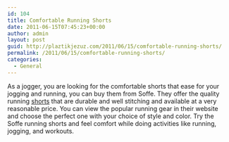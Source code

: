 ```yaml
---
id: 104
title: Comfortable Running Shorts
date: 2011-06-15T07:45:23+00:00
author: admin
layout: post
guid: http://plaztikjezuz.com/2011/06/15/comfortable-running-shorts/
permalink: /2011/06/15/comfortable-running-shorts/
categories:
  - General
---
```

As a jogger, you are looking for the comfortable shorts that ease for your jogging and running, you can buy them from Soffe. They offer the quality running [shorts](http://www.soffe.com/running-shorts/) that are durable and well stitching and available at a very reasonable price. You can view the popular running gear in their website and choose the perfect one with your choice of style and color. Try the Soffe running shorts and feel comfort while doing activities like running, jogging, and workouts.